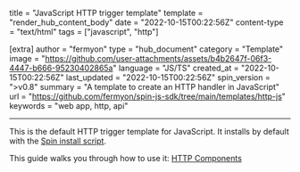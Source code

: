 title = "JavaScript HTTP trigger template"
template = "render_hub_content_body"
date = "2022-10-15T00:22:56Z"
content-type = "text/html"
tags = ["javascript", "http"]

[extra]
author = "fermyon"
type = "hub_document"
category = "Template"
image = "https://github.com/user-attachments/assets/b4b2647f-06f3-4447-b666-95230402865a"
language = "JS/TS"
created_at = "2022-10-15T00:22:56Z"
last_updated = "2022-10-15T00:22:56Z"
spin_version = ">v0.8"
summary =  "A template to create an HTTP handler in JavaScript"
url = "https://github.com/fermyon/spin-js-sdk/tree/main/templates/http-js"
keywords = "web app, http, api"

---

This is the default HTTP trigger template for JavaScript. It installs by default with the [Spin install script](../../spin/install#installing-spin).

This guide walks you through how to use it: [HTTP Components](../../spin/javascript-components#http-components)